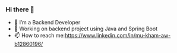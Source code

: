 ### Hi there 👋

- 🔭 I’m a Backend Developer
- 🌱 Working on backend project using Java and Spring Boot
- 📫 How to reach me:https://www.linkedin.com/in/mu-kham-aw-b12860196/



<!--
**mukhamaw-mm/mukhamaw-mm** is a ✨ _special_ ✨ repository because its `README.md` (this file) appears on your GitHub profile.

Here are some ideas to get you started:

- 🔭 I’m currently working on ...
- 🌱 I’m currently learning ...
- 👯 I’m looking to collaborate on ...
- 🤔 I’m looking for help with ...
- 💬 Ask me about ...
- 📫 How to reach me: ...
- 😄 Pronouns: ...
- ⚡ Fun fact: ...
-->
